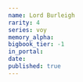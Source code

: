 ```yaml
---
name: Lord Burleigh
rarity: 4
series: voy
memory_alpha:
bigbook_tier: -1
in_portal:
date:
published: true
---
```



